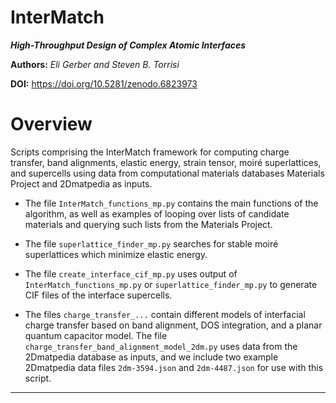 InterMatch
==============

***High-Throughput Design of Complex Atomic Interfaces***

**Authors:** *Eli Gerber and Steven B. Torrisi*

**DOI:** https://doi.org/10.5281/zenodo.6823973

# Overview

Scripts comprising the InterMatch framework for computing charge transfer, band alignments, elastic energy, strain tensor, moiré superlattices, 
and supercells using data from computational materials databases Materials Project and 2Dmatpedia as inputs.

* The file `InterMatch_functions_mp.py` contains the main functions of the algorithm, as well as examples of looping over lists of candidate materials 
and querying such lists from the Materials Project.

* The file `superlattice_finder_mp.py` searches for stable moiré superlattices which minimize elastic energy.

* The file `create_interface_cif_mp.py` uses output of `InterMatch_functions_mp.py` or `superlattice_finder_mp.py` to generate CIF files of the 
interface supercells.

* The files `charge_transfer_...` contain different models of interfacial charge transfer based on band alignment, DOS integration, and a 
planar quantum capacitor model. The file `charge_transfer_band_alignment_model_2dm.py` uses data from the 2Dmatpedia database as inputs, and we include 
two example 2Dmatpedia data files `2dm-3594.json` and `2dm-4487.json` for use with this script.

---


